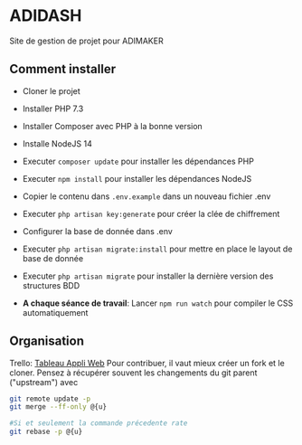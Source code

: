 # ADIDASH
Site de gestion de projet pour ADIMAKER


## Comment installer
- Cloner le projet
- Installer PHP 7.3
- Installer Composer avec PHP à la bonne version
- Installe NodeJS 14
- Executer ``composer update`` pour installer les dépendances PHP
- Executer ``npm install`` pour installer les dépendances NodeJS
- Copier le contenu dans ``.env.example`` dans un nouveau fichier .env
- Executer ``php artisan key:generate`` pour créer la clée de chiffrement
- Configurer la base de donnée dans .env
- Executer ``php artisan migrate:install`` pour mettre en place le layout de base de donnée
- Executer ``php artisan migrate`` pour installer la dernière version des structures BDD

- **A chaque séance de travail**: Lancer ``npm run watch`` pour compiler le CSS automatiquement

## Organisation
Trello: [Tableau Appli Web](https://trello.com/invite/b/nj5wNvU2/47f56d119e9407858bfa1a40f8033865/appli-web)
Pour contribuer, il vaut mieux créer un fork et le cloner.
Pensez à récupérer souvent les changements du git parent ("upstream") avec
```bash
git remote update -p
git merge --ff-only @{u}

#Si et seulement la commande précedente rate
git rebase -p @{u}
```
